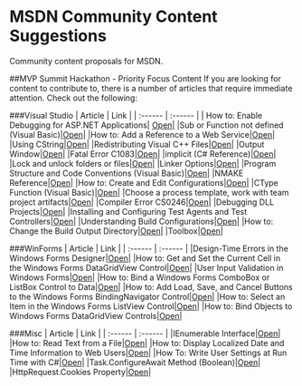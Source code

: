 # MSDN Community Content Suggestions
Community content proposals for MSDN.

##MVP Summit Hackathon - Priority Focus Content
If you are looking for content to contribute to, there is a number of articles that require immediate attention. Check out the following:

###Visual Studio
|  Article  |  Link  |
| :------ | :------ |
| How to: Enable Debugging for ASP.NET Applications| [Open](msdn-lib/How-to-Enable-Debugging-for-ASP-NET-Applications.md)|
|Sub or Function not defined (Visual Basic)|[Open](msdn-lib/Sub-or-Function-not-defined-Visual-Basic.md)|
|How to: Add a Reference to a Web Service|[Open](msdn-lib/How-to-Add-a-Reference-to-a-Web-Service.md)|
|Using CString|[Open](msdn-lib/Using-CString.md)|
|Redistributing Visual C++ Files|[Open](msdn-lib/Redistributing-Visual-C-Files.md)|
|Output Window|[Open](msdn-lib/Output-Window.md)|
|Fatal Error C1083|[Open](msdn-lib/Fatal-Error-C1083.md)|
|implicit (C# Reference)|[Open](msdn-lib/implicit-C-sharp.md)|
|Lock and unlock folders or files|[Open](msdn-lib/Lock-and-unlock-folders-or-files.md)|
|Linker Options|[Open](msdn-lib/Linker-Options.md)|
|Program Structure and Code Conventions (Visual Basic)|[Open](msdn-lib/Program-Structure-and-Code-Conventions-Visual-Basic.md)|
|NMAKE Reference|[Open](msdn-lib/nmake-reference.md)|
|How to: Create and Edit Configurations|[Open](msdn-lib/How-to-Create-and-Edit-Configurations.md)|
|CType Function (Visual Basic)|[Open](msdn-lib/CType-Function-Visual-Basic.md)|
|Choose a process template, work with team project artifacts|[Open](msdn-lib/Choose-a-process-template-work-with-team-project-artifacts.md)|
|Compiler Error CS0246|[Open](msdn-lib/Compiler-Error-CS0246.md)|
|Debugging DLL Projects|[Open](msdn-lib/Debugging-DLL-Projects.md)|
|Installing and Configuring Test Agents and Test Controllers|[Open](msdn-lib/Installing-and-Configuring-Test-Agents-and-Test-Controllers.md)|
|Understanding Build Configurations|[Open](msdn-lib/Understanding-Build-Configurations.md)|
|How to: Change the Build Output Directory|[Open](msdn-lib/How-to-Change-the-Build-Output-Directory.md)|
|Toolbox|[Open](msdn-lib/Toolbox.md)|

###WinForms
|  Article  |  Link  |
| :------ | :------ |
|Design-Time Errors in the Windows Forms Designer|[Open](msdn-lib/Design-Time-Errors-in-the-Windows-Forms-Designer.md)|
|How to: Get and Set the Current Cell in the Windows Forms DataGridView Control|[Open](msdn-lib/How-to-Get-and-Set-the-Current-Cell-in-the-Windows-Forms-DataGridView-Control.md)|
|User Input Validation in Windows Forms|[Open](msdn-lib/User-Input-Validation-in-Windows-Forms.md)|
|How to: Bind a Windows Forms ComboBox or ListBox Control to Data|[Open](msdn-lib/How-to-Bind-a-Windows-Forms-ComboBox-or-ListBox-Control-to-Data.md)|
|How to: Add Load, Save, and Cancel Buttons to the Windows Forms BindingNavigator Control|[Open](msdn-lib/How-to-add-Load-Save-and-Cancel-Buttons-to-the-Windows-Forms-BindingNavigator-Control.md)|
|How to: Select an Item in the Windows Forms ListView Control|[Open](msdn-lib/How-to-select-an-item-in-the-Windows-Forms-ListView-Control.md)|
|How to: Bind Objects to Windows Forms DataGridView Controls|[Open](msdn-lib/How-to-bind-Objects-to-Windows-Forms-DataGridView-Controls.md)|

###Misc
|  Article  |  Link  |
| :------ | :------ |
|IEnumerable Interface|[Open](msdn-lib/IEnumerable.md)|
|How to: Read Text from a File|[Open](msdn-lib/How-to-Read-from-a-File.md)|
|How to: Display Localized Date and Time Information to Web Users|[Open](msdn-lib/How-to-Display-Localized-Date-and-Time-Information-to-Web-Users.md)|
|How To: Write User Settings at Run Time with C#|[Open](msdn-lib/How-to-write-user-settings-at-runtime-with-c.md)|
|Task.ConfigureAwait Method (Boolean)|[Open](msdn-lib/Task-ConfigureAwait-Method-Boolean.md)|
|HttpRequest.Cookies Property|[Open](msdn-lib/HttpRequest-Cookies-Property.md)|